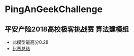 # PingAnGeekChallenge
## 平安产险2018高校极客挑战赛 算法建模组
- 此模型最高分0.28
- [比赛总结](https://github.com/wmpscc/DataMiningNotesAndPractice)
